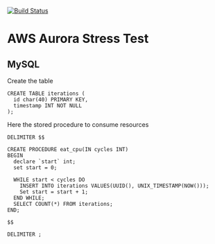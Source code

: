 [![Build Status](https://travis-ci.com/madama/aws-aurora-stress-test.svg?branch=master)](https://travis-ci.com/madama/aws-aurora-stress-test)

# AWS Aurora Stress Test

## MySQL
Create the table
```
CREATE TABLE iterations (
  id char(40) PRIMARY KEY,
  timestamp INT NOT NULL
);
```

Here the stored procedure to consume resources

```
DELIMITER $$

CREATE PROCEDURE eat_cpu(IN cycles INT)
BEGIN
  declare `start` int;
  set start = 0;

  WHILE start < cycles DO
    INSERT INTO iterations VALUES(UUID(), UNIX_TIMESTAMP(NOW()));
    Set start = start + 1;
  END WHILE;
  SELECT COUNT(*) FROM iterations;
END;

$$

DELIMITER ;
```
